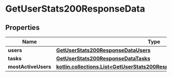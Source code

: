 
# GetUserStats200ResponseData

## Properties
| Name | Type | Description | Notes |
| ------------ | ------------- | ------------- | ------------- |
| **users** | [**GetUserStats200ResponseDataUsers**](GetUserStats200ResponseDataUsers.md) |  |  [optional] |
| **tasks** | [**GetUserStats200ResponseDataTasks**](GetUserStats200ResponseDataTasks.md) |  |  [optional] |
| **mostActiveUsers** | [**kotlin.collections.List&lt;GetUserStats200ResponseDataMostActiveUsersInner&gt;**](GetUserStats200ResponseDataMostActiveUsersInner.md) |  |  [optional] |



